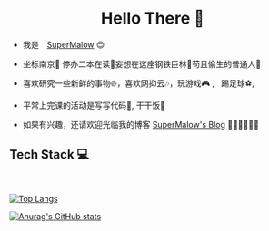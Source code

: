 <h1 align="center"> Hello There 👋 </h1>


* 我是　[SuperMalow](http://1.116.79.113/wordpress/) :blush:
* 坐标南京:city_sunrise: 停办二本在读:book:妄想在这座钢铁巨林:evergreen_tree:苟且偷生的普通人:runner: 
* 喜欢研究一些新鲜的事物:globe_with_meridians:，喜欢网抑云🎶，玩游戏:video_game: , ​ ​ 踢足球:soccer:,
* 平常上完课的活动是写写代码🤪,  干干饭:rice_ball:
  
* 如果有兴趣，还请欢迎光临我的博客 [SuperMalow's Blog](http://1.116.79.113/wordpress/) 🎊🎊🎊🎊🎊🎊


## Tech Stack :computer:

<br>



[![Top Langs](https://github-readme-stats.vercel.app/api/top-langs/?username=SuperMalow&layout=compact)](https://github.com/SuperMalow/github-readme-stats)

[![Anurag's GitHub stats](https://github-readme-stats.vercel.app/api?username=SuperMalow&count_private=true&show_icons=true)](https://github.com/SuperMalow/github-readme-stats)



<br>